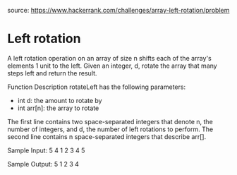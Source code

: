 source: https://www.hackerrank.com/challenges/array-left-rotation/problem

# Left rotation

A left rotation operation on an array of size n shifts each of the array's elements 1 unit to the left. Given an integer, d, rotate the array that many steps left and return the result.

Function Description
rotateLeft has the following parameters:

- int d: the amount to rotate by
- int arr[n]: the array to rotate

The first line contains two space-separated integers that denote n, the number of integers, and d, the number of left rotations to perform.
The second line contains n space-separated integers that describe arr[].

Sample Input:
5 4
1 2 3 4 5

Sample Output:
5 1 2 3 4
